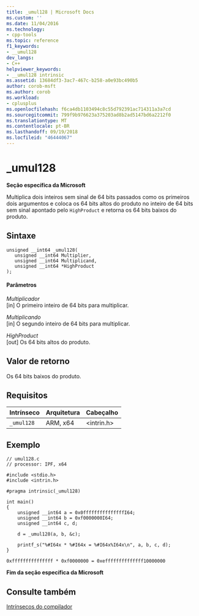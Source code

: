 ```yaml
---
title: _umul128 | Microsoft Docs
ms.custom: ''
ms.date: 11/04/2016
ms.technology:
- cpp-tools
ms.topic: reference
f1_keywords:
- __umul128
dev_langs:
- C++
helpviewer_keywords:
- __umul128 intrinsic
ms.assetid: 13684df3-3ac7-467c-b258-a0e93bc490b5
author: corob-msft
ms.author: corob
ms.workload:
- cplusplus
ms.openlocfilehash: f6ca4db1103494c8c55d792391ac714311a3a7cd
ms.sourcegitcommit: 799f9b976623a375203ad8b2ad5147bd6a2212f0
ms.translationtype: MT
ms.contentlocale: pt-BR
ms.lasthandoff: 09/19/2018
ms.locfileid: "46444067"
---
```

# <a name="umul128"></a>_umul128

**Seção específica da Microsoft**

Multiplica dois inteiros sem sinal de 64 bits passados como os primeiros dois argumentos e coloca os 64 bits altos do produto no inteiro de 64 bits sem sinal apontado pelo `HighProduct` e retorna os 64 bits baixos do produto.

## <a name="syntax"></a>Sintaxe

```
unsigned __int64 _umul128( 
   unsigned __int64 Multiplier, 
   unsigned __int64 Multiplicand, 
   unsigned __int64 *HighProduct 
);
```

#### <a name="parameters"></a>Parâmetros

*Multiplicador*<br/>
[in] O primeiro inteiro de 64 bits para multiplicar.

*Multiplicando*<br/>
[in] O segundo inteiro de 64 bits para multiplicar.

*HighProduct*<br/>
[out] Os 64 bits altos do produto.

## <a name="return-value"></a>Valor de retorno

Os 64 bits baixos do produto.

## <a name="requirements"></a>Requisitos

|Intrínseco|Arquitetura|Cabeçalho|
|---------------|------------------|------------|
|`_umul128`|ARM, x64|\<intrin.h>|

## <a name="example"></a>Exemplo

```
// umul128.c
// processor: IPF, x64

#include <stdio.h>
#include <intrin.h>

#pragma intrinsic(_umul128)

int main()
{
    unsigned __int64 a = 0x0fffffffffffffffI64;
    unsigned __int64 b = 0xf0000000I64;
    unsigned __int64 c, d;

    d = _umul128(a, b, &c);

    printf_s("%#I64x * %#I64x = %#I64x%I64x\n", a, b, c, d);
}
```

```Output
0xfffffffffffffff * 0xf0000000 = 0xeffffffffffffff10000000
```

**Fim da seção específica da Microsoft**

## <a name="see-also"></a>Consulte também

[Intrínsecos do compilador](../intrinsics/compiler-intrinsics.md)